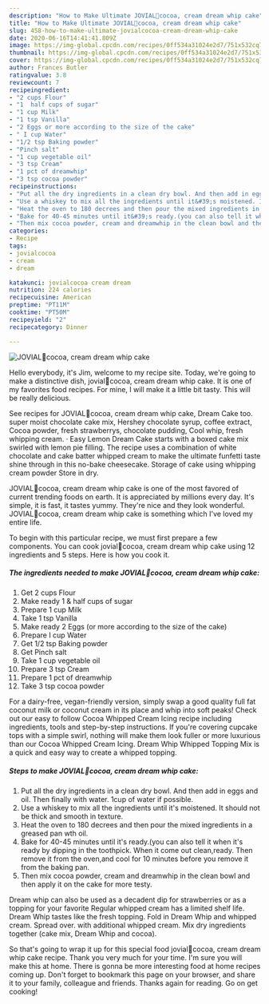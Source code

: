```yaml
---
description: "How to Make Ultimate JOVIAL🍰cocoa, cream dream whip cake"
title: "How to Make Ultimate JOVIAL🍰cocoa, cream dream whip cake"
slug: 458-how-to-make-ultimate-jovialcocoa-cream-dream-whip-cake
date: 2020-06-16T14:41:41.809Z
image: https://img-global.cpcdn.com/recipes/0ff534a31024e2d7/751x532cq70/jovial🍰cocoa-cream-dream-whip-cake-recipe-main-photo.jpg
thumbnail: https://img-global.cpcdn.com/recipes/0ff534a31024e2d7/751x532cq70/jovial🍰cocoa-cream-dream-whip-cake-recipe-main-photo.jpg
cover: https://img-global.cpcdn.com/recipes/0ff534a31024e2d7/751x532cq70/jovial🍰cocoa-cream-dream-whip-cake-recipe-main-photo.jpg
author: Frances Butler
ratingvalue: 3.8
reviewcount: 7
recipeingredient:
- "2 cups Flour"
- "1  half cups of sugar"
- "1 cup Milk"
- "1 tsp Vanilla"
- "2 Eggs or more according to the size of the cake"
- " I cup Water"
- "1/2 tsp Baking powder"
- "Pinch salt"
- "1 cup vegetable oil"
- "3 tsp Cream"
- "1 pct of dreamwhip"
- "3 tsp cocoa powder"
recipeinstructions:
- "Put all the dry ingredients in a clean dry bowl. And then add in eggs and oil. Then finally with water. 1cup of water if possible."
- "Use a whiskey to mix all the ingredients until it&#39;s moistened. It should not be thick and smooth in texture."
- "Heat the oven to 180 decrees and then pour the mixed ingredients in a greased pan wth oil."
- "Bake for 40-45 minutes until it&#39;s ready.(you can also tell it when it&#39;s ready by dipping in the toothpick. When it come out clean,ready. Then remove it from the oven,and cool for 10 minutes before you remove it from the baking pan."
- "Then mix cocoa powder, cream and dreamwhip in the clean bowl and then apply it on the cake for more testy."
categories:
- Recipe
tags:
- jovialcocoa
- cream
- dream

katakunci: jovialcocoa cream dream 
nutrition: 224 calories
recipecuisine: American
preptime: "PT11M"
cooktime: "PT50M"
recipeyield: "2"
recipecategory: Dinner

---
```



![JOVIAL🍰cocoa, cream dream whip cake](https://img-global.cpcdn.com/recipes/0ff534a31024e2d7/751x532cq70/jovial🍰cocoa-cream-dream-whip-cake-recipe-main-photo.jpg)

Hello everybody, it's Jim, welcome to my recipe site. Today, we're going to make a distinctive dish, jovial🍰cocoa, cream dream whip cake. It is one of my favorites food recipes. For mine, I will make it a little bit tasty. This will be really delicious.

See recipes for JOVIAL🍰cocoa, cream dream whip cake, Dream Cake too. super moist chocolate cake mix, Hershey chocolate syrup, coffee extract, Cocoa powder, fresh strawberrys, chocolate pudding, Cool whip, fresh whipping cream. · Easy Lemon Dream Cake starts with a boxed cake mix swirled with lemon pie filling. The recipe uses a combination of white chocolate and cake batter whipped cream to make the ultimate funfetti taste shine through in this no-bake cheesecake. Storage of cake using whipping cream powder Store in dry.

JOVIAL🍰cocoa, cream dream whip cake is one of the most favored of current trending foods on earth. It is appreciated by millions every day. It's simple, it is fast, it tastes yummy. They're nice and they look wonderful. JOVIAL🍰cocoa, cream dream whip cake is something which I've loved my entire life.


To begin with this particular recipe, we must first prepare a few components. You can cook jovial🍰cocoa, cream dream whip cake using 12 ingredients and 5 steps. Here is how you cook it.

<!--inarticleads1-->

##### The ingredients needed to make JOVIAL🍰cocoa, cream dream whip cake:

1. Get 2 cups Flour
1. Make ready 1 &amp; half cups of sugar
1. Prepare 1 cup Milk
1. Take 1 tsp Vanilla
1. Make ready 2 Eggs (or more according to the size of the cake)
1. Prepare  I cup Water
1. Get 1/2 tsp Baking powder
1. Get Pinch salt
1. Take 1 cup vegetable oil
1. Prepare 3 tsp Cream
1. Prepare 1 pct of dreamwhip
1. Take 3 tsp cocoa powder


For a dairy-free, vegan-friendly version, simply swap a good quality full fat coconut milk or coconut cream in its place and whip into soft peaks! Check out our easy to follow Cocoa Whipped Cream Icing recipe including ingredients, tools and step-by-step instructions. If you&#39;re covering cupcake tops with a simple swirl, nothing will make them look fuller or more luxurious than our Cocoa Whipped Cream Icing. Dream Whip Whipped Topping Mix is a quick and easy way to create a whipped topping. 

<!--inarticleads2-->

##### Steps to make JOVIAL🍰cocoa, cream dream whip cake:

1. Put all the dry ingredients in a clean dry bowl. And then add in eggs and oil. Then finally with water. 1cup of water if possible.
1. Use a whiskey to mix all the ingredients until it&#39;s moistened. It should not be thick and smooth in texture.
1. Heat the oven to 180 decrees and then pour the mixed ingredients in a greased pan wth oil.
1. Bake for 40-45 minutes until it&#39;s ready.(you can also tell it when it&#39;s ready by dipping in the toothpick. When it come out clean,ready. Then remove it from the oven,and cool for 10 minutes before you remove it from the baking pan.
1. Then mix cocoa powder, cream and dreamwhip in the clean bowl and then apply it on the cake for more testy.


Dream whip can also be used as a decadent dip for strawberries or as a topping for your favorite Regular whipped cream has a limited shelf life. Dream Whip tastes like the fresh topping. Fold in Dream Whip and whipped cream. Spread over. with additional whipped cream. Mix dry ingredients together (cake mix, Dream Whip and cocoa). 

So that's going to wrap it up for this special food jovial🍰cocoa, cream dream whip cake recipe. Thank you very much for your time. I'm sure you will make this at home. There is gonna be more interesting food at home recipes coming up. Don't forget to bookmark this page on your browser, and share it to your family, colleague and friends. Thanks again for reading. Go on get cooking!
